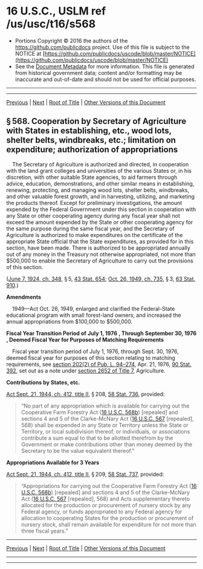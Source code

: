 ---
---

# 16 U.S.C., USLM ref /us/usc/t16/s568

* Portions Copyright © 2016 the authors of the https://github.com/publicdocs project.
  Use of this file is subject to the NOTICE at [https://github.com/publicdocs/uscode/blob/master/NOTICE](https://github.com/publicdocs/uscode/blob/master/NOTICE)
* See the [Document Metadata](././../../../../..//README.md) for more information.
  This file is generated from historical government data; content and/or formatting may be inaccurate and out-of-date and should not be used for official purposes.

----------
----------

[Previous](./../../../../..//us/usc/t16/ch3/schI/m__us_usc_t16_s567c.md) | [Next](./../../../../..//us/usc/t16/ch3/schI/m__us_usc_t16_s568a.md) | [Root of Title](./../../../../../) | [Other Versions of this Document](https://publicdocs.github.io/go/links?ns=uslm&ref=%2Fus%2Fusc%2Ft16%2Fs568)

## § 568. Cooperation by Secretary of Agriculture with States in establishing, etc., wood lots, shelter belts, windbreaks, etc.; limitation on expenditure; authorization of appropriations

    The Secretary of Agriculture is authorized and directed, in cooperation with the land grant colleges and universities of the various States or, in his discretion, with other suitable State agencies, to aid farmers through advice, education, demonstrations, and other similar means in establishing, renewing, protecting, and managing wood lots, shelter belts, windbreaks, and other valuable forest growth, and in harvesting, utilizing, and marketing the products thereof. Except for preliminary investigations, the amount expended by the Federal Government under this section in cooperation with any State or other cooperating agency during any fiscal year shall not exceed the amount expended by the State or other cooperating agency for the same purpose during the same fiscal year, and the Secretary of Agriculture is authorized to make expenditures on the certificate of the appropriate State official that the State expenditures, as provided for in this section, have been made. There is authorized to be appropriated annually out of any money in the Treasury not otherwise appropriated, not more than $500,000 to enable the Secretary of Agriculture to carry out the provisions of this section.

([June 7, 1924, ch. 348][/us/act/1924-06-07/ch348], § 5, [43 Stat. 654][/us/stat/43/654]; [Oct. 26, 1949, ch. 735][/us/act/1949-10-26/ch735], § 3, [63 Stat. 910][/us/stat/63/910].)

 __Amendments__ 

    1949—Act Oct. 26, 1949, enlarged and clarified the Federal-State educational program with small forest-land owners, and increased the annual appropriations from $100,000 to $500,000.

 __Fiscal Year Transition Period of__  __July 1, 1976__  __, Through__  __September 30, 1976__  __, Deemed Fiscal Year for Purposes of Matching Requirements__ 

    Fiscal year transition period of July 1, 1976, through Sept. 30, 1976, deemed fiscal year for purposes of this section relating to matching requirements, see [section 202(2) of Pub. L. 94–274][/us/pl/94/274/s202/2], Apr. 21, 1976, [90 Stat. 392][/us/stat/90/392], set out as a note under [section 2652 of Title 7][/us/usc/t7/s2652], Agriculture.

 __Contributions by States, etc.__ 

[Act Sept. 21, 1944, ch. 412, title II][/us/act/1944-09-21/ch412/tII], § 208, [58 Stat. 736][/us/stat/58/736], provided: 

> “No part of any appropriation which is available for carrying out the Cooperative Farm Forestry Act ([16 U.S.C. 568b][/us/usc/t16/s568b]) \[repealed\] and sections 4 and 5 of the Clarke-McNary Act ([16 U.S.C. 567][/us/usc/t16/s567] \[repealed\], 568) shall be expended in any State or Territory unless the State or Territory, or local subdivision thereof, or individuals, or associations contribute a sum equal to that to be allotted therefrom by the Government or make contributions other than money deemed by the Secretary to be the value equivalent thereof.”

 __Appropriations Available for 3 Years__ 

[Act Sept. 21, 1944, ch. 412, title II][/us/act/1944-09-21/ch412/tII], § 209, [58 Stat. 737][/us/stat/58/737], provided: 

> “Appropriations for carrying out the Cooperative Farm Forestry Act ([16 U.S.C. 568b][/us/usc/t16/s568b]) \[repealed\] and sections 4 and 5 of the Clarke-McNary Act ([16 U.S.C. 567][/us/usc/t16/s567] \[repealed\], 568) and Acts supplementary thereto allocated for the production or procurement of nursery stock by any Federal agency, or funds appropriated to any Federal agency for allocation to cooperating States for the production or procurement of nursery stock, shall remain available for expenditure for not more than three fiscal years.”

----------

[Previous](./../../../../..//us/usc/t16/ch3/schI/m__us_usc_t16_s567c.md) | [Next](./../../../../..//us/usc/t16/ch3/schI/m__us_usc_t16_s568a.md) | [Root of Title](./../../../../../) | [Other Versions of this Document](https://publicdocs.github.io/go/links?ns=uslm&ref=%2Fus%2Fusc%2Ft16%2Fs568)

----------
----------

[/us/act/1924-06-07/ch348]: https://publicdocs.github.io/go/links?ns=uslm&ref=%2Fus%2Fact%2F1924-06-07%2Fch348
[/us/stat/43/654]: https://publicdocs.github.io/go/links?ns=uslm&ref=%2Fus%2Fstat%2F43%2F654
[/us/act/1949-10-26/ch735]: https://publicdocs.github.io/go/links?ns=uslm&ref=%2Fus%2Fact%2F1949-10-26%2Fch735
[/us/stat/63/910]: https://publicdocs.github.io/go/links?ns=uslm&ref=%2Fus%2Fstat%2F63%2F910
[/us/pl/94/274/s202/2]: https://publicdocs.github.io/go/links?ns=uslm&ref=%2Fus%2Fpl%2F94%2F274%2Fs202%2F2
[/us/stat/90/392]: https://publicdocs.github.io/go/links?ns=uslm&ref=%2Fus%2Fstat%2F90%2F392
[/us/usc/t7/s2652]: https://publicdocs.github.io/go/links?ns=uslm&ref=%2Fus%2Fusc%2Ft7%2Fs2652
[/us/act/1944-09-21/ch412/tII]: https://publicdocs.github.io/go/links?ns=uslm&ref=%2Fus%2Fact%2F1944-09-21%2Fch412%2FtII
[/us/stat/58/736]: https://publicdocs.github.io/go/links?ns=uslm&ref=%2Fus%2Fstat%2F58%2F736
[/us/usc/t16/s568b]: https://publicdocs.github.io/go/links?ns=uslm&ref=%2Fus%2Fusc%2Ft16%2Fs568b
[/us/usc/t16/s567]: https://publicdocs.github.io/go/links?ns=uslm&ref=%2Fus%2Fusc%2Ft16%2Fs567
[/us/act/1944-09-21/ch412/tII]: https://publicdocs.github.io/go/links?ns=uslm&ref=%2Fus%2Fact%2F1944-09-21%2Fch412%2FtII
[/us/stat/58/737]: https://publicdocs.github.io/go/links?ns=uslm&ref=%2Fus%2Fstat%2F58%2F737
[/us/usc/t16/s568b]: https://publicdocs.github.io/go/links?ns=uslm&ref=%2Fus%2Fusc%2Ft16%2Fs568b
[/us/usc/t16/s567]: https://publicdocs.github.io/go/links?ns=uslm&ref=%2Fus%2Fusc%2Ft16%2Fs567


